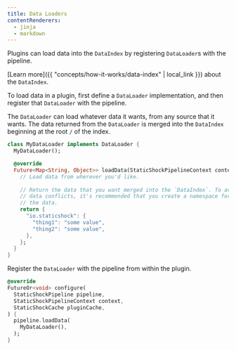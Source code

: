 ```yaml
---
title: Data Loaders
contentRenderers:
  - jinja
  - markdown
---
```

Plugins can load data into the `DataIndex` by registering `DataLoader`s with
the pipeline.

[Learn more]({{ "concepts/how-it-works/data-index" | local_link }}) about the `DataIndex`.

To load data in a plugin, first define a `DataLoader` implementation, and
then register that `DataLoader` with the pipeline.

The `DataLoader` can load whatever data it wants, from any source that it
wants. The data returned from the `DataLoader` is merged into the `DataIndex`
beginning at the root `/` of the index.

```dart
class MyDataLoader implements DataLoader {
  MyDataLoader();

  @override
  Future<Map<String, Object>> loadData(StaticShockPipelineContext context) async {
    // Load data from wherever you'd like.
    
    // Return the data that you want merged into the `DataIndex`. To avoid
    // data conflicts, it's recommended that you create a namespace for
    // the data.
    return {
      "io.staticshock": {
        "thing1": "some value",
        "thing2": "some value",
      },
    };
  }
}
```

Register the `DataLoader` with the pipeline from within the plugin.

```dart
@override
FutureOr<void> configure(
  StaticShockPipeline pipeline,
  StaticShockPipelineContext context,
  StaticShockCache pluginCache,
) {
  pipeline.loadData(
    MyDataLoader(),
  );
}
```
